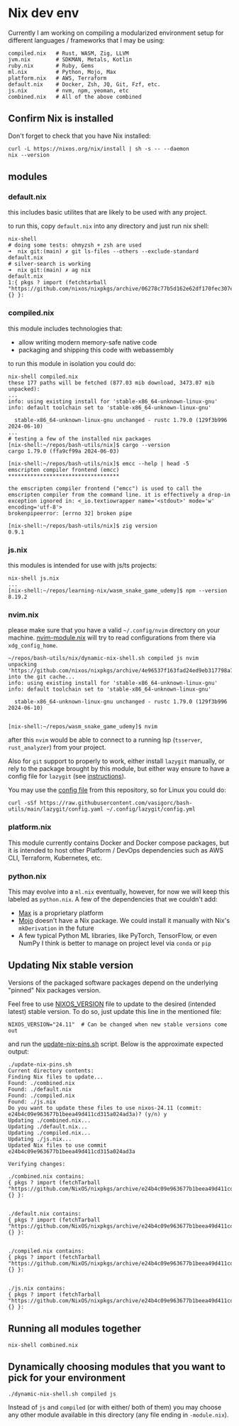 # Nix dev env

Currently I am working on compiling a modularized environment setup for different
languages / frameworks that I may be using:

```shell
compiled.nix   # Rust, WASM, Zig, LLVM
jvm.nix        # SDKMAN, Metals, Kotlin
ruby.nix       # Ruby, Gems
ml.nix         # Python, Mojo, Max
platform.nix   # AWS, Terraform
default.nix    # Docker, Zsh, JQ, Git, Fzf, etc.
js.nix         # nvm, npm, yeoman, etc
combined.nix   # All of the above combined
```

## Confirm Nix is installed

Don't forget to check that you have Nix installed:

```shell
curl -L https://nixos.org/nix/install | sh -s -- --daemon
nix --version
```

## modules

### default.nix

this includes basic utilites that are likely to be used with any project.

to run this, copy `default.nix` into any directory and just run nix shell:

```shell
nix-shell
# doing some tests: ohmyzsh + zsh are used
➜  nix git:(main) ✗ git ls-files --others --exclude-standard
default.nix
# silver-search is working
➜  nix git:(main) ✗ ag nix
default.nix
1:{ pkgs ? import (fetchtarball "https://github.com/nixos/nixpkgs/archive/06278c77b5d162e62df170fec307e83f1812d94b.tar.gz") {} }:
```

### compiled.nix

this module includes technologies that:
- allow writing modern memory-safe native code
- packaging and shipping this code with webassembly

to run this module in isolation you could do:

```shell
nix-shell compiled.nix
these 177 paths will be fetched (877.03 mib download, 3473.07 mib unpacked):
...
info: using existing install for 'stable-x86_64-unknown-linux-gnu'
info: default toolchain set to 'stable-x86_64-unknown-linux-gnu'

  stable-x86_64-unknown-linux-gnu unchanged - rustc 1.79.0 (129f3b996 2024-06-10)
...
# testing a few of the installed nix packages
[nix-shell:~/repos/bash-utils/nix]$ cargo --version
cargo 1.79.0 (ffa9cf99a 2024-06-03)

[nix-shell:~/repos/bash-utils/nix]$ emcc --help | head -5
emscripten compiler frontend (emcc)
***********************************

the emscripten compiler frontend ("emcc") is used to call the
emscripten compiler from the command line. it is effectively a drop-in
exception ignored in: <_io.textiowrapper name='<stdout>' mode='w' encoding='utf-8'>
brokenpipeerror: [errno 32] broken pipe

[nix-shell:~/repos/bash-utils/nix]$ zig version
0.9.1
```

### js.nix

this modules is intended for use with js/ts projects:

```shell
nix-shell js.nix
...
[nix-shell:~/repos/learning-nix/wasm_snake_game_udemy]$ npm --version
8.19.2
```

### nvim.nix

please make sure that you have a valid `~/.config/nvim` directory on your machine. [nvim-module.nix](nvim-module.nix) will try to read
configurations from there via `xdg_config_home`.

```shell
~/repos/bash-utils/nix/dynamic-nix-shell.sh compiled js nvim
unpacking 'https://github.com/nixos/nixpkgs/archive/4e96537f163fad24ed9eb317798a79afc85b51b7.tar.gz' into the git cache...
info: using existing install for 'stable-x86_64-unknown-linux-gnu'
info: default toolchain set to 'stable-x86_64-unknown-linux-gnu'

  stable-x86_64-unknown-linux-gnu unchanged - rustc 1.79.0 (129f3b996 2024-06-10)


[nix-shell:~/repos/wasm_snake_game_udemy]$ nvim
```

after this `nvim` would be able to connect to a running lsp (`tsserver`, `rust_analyzer`) from your project.

Also for `git` support to properly to work, either install `lazygit` manually, or rely to the package brought
by this module, but either way ensure to have a config file for `lazygit` (see [instructions](https://github.com/jesseduffield/lazygit/blob/master/docs/Config.md#user-config)).

You may use the [config file](./../lazygit/config.yaml) from this repository, so for Linux you could do:

```shell
curl -sSf https://raw.githubusercontent.com/vasigorc/bash-utils/main/lazygit/config.yaml ~/.config/lazygit/config.yml
```

### platform.nix

This module currently contains Docker and Docker compose packages, but it is intended to host other Platform / DevOps
dependencies such as AWS CLI, Terraform, Kubernetes, etc.

### python.nix

This may evolve into a `ml.nix` eventually, however, for now we will keep this labeled as `python.nix`. A few of the dependencies that we couldn't add:

- [Max](https://www.modular.com/max) is a proprietary platform
- [Mojo](https://docs.modular.com/mojo/manual/) doesn't have a Nix package. We could install it manually with Nix's `mkDerivation` in the future
- A few typical Python ML libraries, like PyTorch, TensorFlow, or even NumPy I think is better to manage on project level via `conda` or `pip`

## Updating Nix stable version

Versions of the packaged software packages depend on the underlying "pinned" Nix packages version.

Feel free to use [NIXOS_VERSION](NIXOS_VERSION) file to update to the desired (intended latest) stable version. To do so, just update this line in the mentioned file:

```shell
NIXOS_VERSION="24.11"  # Can be changed when new stable versions come out
```

and run the [update-nix-pins.sh](./update-nix-pins.sh) script. Below is the approximate expected output:

```shell
./update-nix-pins.sh
Current directory contents:
Finding Nix files to update...
Found: ./combined.nix
Found: ./default.nix
Found: ./compiled.nix
Found: ./js.nix
Do you want to update these files to use nixos-24.11 (commit: e24b4c09e963677b1beea49d411cd315a024ad3a)? (y/n) y
Updating ./combined.nix...
Updating ./default.nix...
Updating ./compiled.nix...
Updating ./js.nix...
Updated Nix files to use commit e24b4c09e963677b1beea49d411cd315a024ad3a

Verifying changes:

./combined.nix contains:
{ pkgs ? import (fetchTarball "https://github.com/NixOS/nixpkgs/archive/e24b4c09e963677b1beea49d411cd315a024ad3a.tar.gz") {} }:


./default.nix contains:
{ pkgs ? import (fetchTarball "https://github.com/NixOS/nixpkgs/archive/e24b4c09e963677b1beea49d411cd315a024ad3a.tar.gz") {} }:


./compiled.nix contains:
{ pkgs ? import (fetchTarball "https://github.com/NixOS/nixpkgs/archive/e24b4c09e963677b1beea49d411cd315a024ad3a.tar.gz") {} }:


./js.nix contains:
{ pkgs ? import (fetchTarball "https://github.com/NixOS/nixpkgs/archive/e24b4c09e963677b1beea49d411cd315a024ad3a.tar.gz") {} }:
```

## Running all modules together

```shell
nix-shell combined.nix
```

## Dynamically choosing modules that you want to pick for your environment

```shell
./dynamic-nix-shell.sh compiled js
```

Instead of `js` and `compiled` (or with either/ both of them) you may choose any other module available in this directory (any file ending in `-module.nix`).
